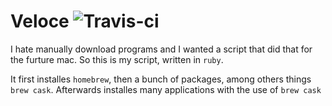 Veloce ![Travis-ci](https://travis-ci.org/Frikish/veloce.png?branch=master)
======

I hate manually download programs and I wanted a script that did that for the furture mac. So this is my script, written in `ruby`.

It first installes `homebrew`, then a bunch of packages, among others things `brew cask`. Afterwards installes many applications with the use of `brew cask`
